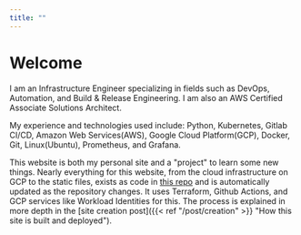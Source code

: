 ```yaml
---
title: ""
---
```


# Welcome
I am an Infrastructure Engineer specializing in fields such as DevOps, Automation, and Build & Release Engineering. I am also an AWS Certified Associate Solutions Architect.

My experience and technologies used include: Python, Kubernetes, Gitlab CI/CD, Amazon Web Services(AWS), Google Cloud Platform(GCP), Docker, Git, Linux(Ubuntu), Prometheus, and Grafana.

This website is both my personal site and a "project" to learn some new things. Nearly everything for this website, from the cloud infrastructure on GCP to the static files, exists as code in [this repo](https://github.com/roydejesus1031/website) and is automatically updated as the repository changes. It uses Terraform, Github Actions, and GCP services like Workload Identities for this. The process is explained in more depth in the [site creation post]({{< ref "/post/creation" >}} "How this site is built and deployed").
